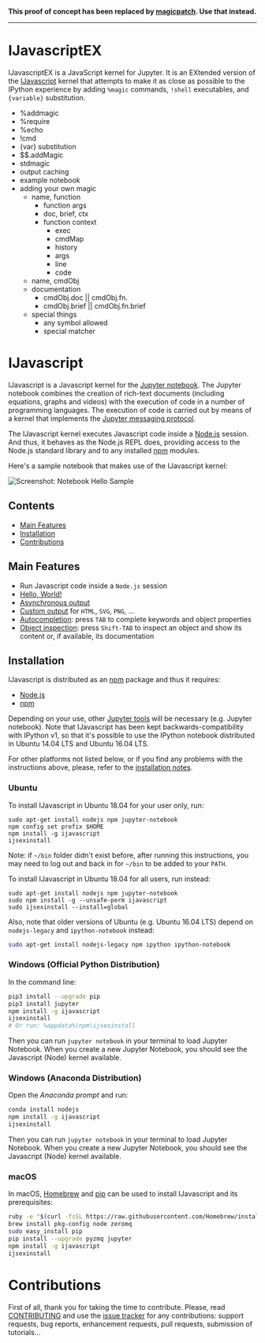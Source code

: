__This proof of concept has been replaced by [magicpatch](https://github.com/apowers313/magicpatch). Use that instead.__

---

# IJavascriptEX
IJavascriptEX is a JavaScript kernel for Jupyter. It is an EXtended version of the
[IJavascript](http://n-riesco.github.io/ijavascript) kernel that attempts to make
it as close as possible to the IPython experience by adding `%magic` commands,
`!shell` executables, and `{variable}` substitution.

* %addmagic
* %require
* %echo
* !cmd
* {var} substitution
* $$.addMagic
* stdmagic
* output caching
* example notebook
* adding your own magic
  * name, function
    * function args
    * doc, brief, ctx
    * function context
      * exec
      * cmdMap
      * history
      * args
      * line
      * code
  * name, cmdObj
  * documentation
    * cmdObj.doc || cmdObj.fn.
    * cmdObj.brief || cmdObj.fn.brief
  * special things
    * any symbol allowed
    * special matcher

# IJavascript
IJavascript is a Javascript kernel for the [Jupyter
notebook](http://jupyter.org/). The Jupyter notebook combines the creation of
rich-text documents (including equations, graphs and videos) with the execution
of code in a number of programming languages. The execution of code is carried
out by means of a kernel that implements the [Jupyter messaging
protocol](http://jupyter-client.readthedocs.io/en/latest/messaging.html).

The IJavascript kernel executes Javascript code inside a
[Node.js](https://nodejs.org/) session. And thus, it behaves as the Node.js REPL
does, providing access to the Node.js standard library and to any installed
[npm](https://www.npmjs.com/) modules.

<div style="clear: both;" />

Here's a sample notebook that makes use of the IJavascript kernel:

![Screenshot: Notebook Hello Sample](images/screenshot-notebook-hello.png)


## Contents

- [Main Features](#features)
- [Installation](#installation)
- [Contributions](#contributions)

## Main Features

- Run Javascript code inside a `Node.js` session
- [Hello, World!](http://n-riesco.github.io/ijavascript/doc/hello.ipynb.html)
- [Asynchronous
  output](http://n-riesco.github.io/ijavascript/doc/async.ipynb.html)
- [Custom output](http://n-riesco.github.io/ijavascript/doc/custom.ipynb.html)
  for `HTML`, `SVG`, `PNG`, ...
- [Autocompletion](http://n-riesco.github.io/ijavascript/doc/complete.md.html):
  press `TAB` to complete keywords and object properties
- [Object
  inspection](http://n-riesco.github.io/ijavascript/doc/inspect.md.html): press
  `Shift-TAB` to inspect an object and show its content or, if available, its
  documentation


## Installation

IJavascript is distributed as an [npm](https://www.npmjs.com/) package and thus
it requires:

- [Node.js](http://nodejs.org/)
- [npm](https://www.npmjs.com/)

Depending on your use, other [Jupyter tools](http://jupyter.org/) will be
necessary (e.g. Jupyter notebook). Note that IJavascript has been kept
backwards-compatibility with IPython v1, so that it's possible to use the
IPython notebook distributed in Ubuntu 14.04 LTS and Ubuntu 16.04 LTS.

For other platforms  not listed below, or if you find any problems with the instructions above,
please, refer to the [installation
notes](http://n-riesco.github.io/ijavascript/doc/install.md.html).

### Ubuntu

To install IJavascript in Ubuntu 18.04 for your user only, run:

```
sudo apt-get install nodejs npm jupyter-notebook
npm config set prefix $HOME
npm install -g ijavascript
ijsexinstall
```

Note: if `~/bin` folder didn't exist before, after running this instructions, you may need to log out and back in for `~/bin` to be added to your `PATH`.

To install IJavascript in Ubuntu 18.04 for all users, run instead:

```
sudo apt-get install nodejs npm jupyter-notebook
sudo npm install -g --unsafe-perm ijavascript
sudo ijsexinstall --install=global
```

Also, note that older versions of Ubuntu (e.g. Ubuntu 16.04 LTS) depend on `nodejs-legacy` and `ipython-notebook` instead:

```sh
sudo apt-get install nodejs-legacy npm ipython ipython-notebook
```

### Windows (Official Python Distribution)

In the command line:

```sh
pip3 install --upgrade pip
pip3 install jupyter
npm install -g ijavascript
ijsexinstall
# Or run: %appdata%\npm\ijsexinstall
```

Then you can run `jupyter notebook` in your terminal to load Jupyter Notebook. 
When you create a new Jupyter Notebook, you should see the Javascript (Node) 
kernel available.


### Windows (Anaconda Distribution)

Open the *Anaconda prompt* and run:

```sh
conda install nodejs
npm install -g ijavascript
ijsexinstall
```

Then you can run `jupyter notebook` in your terminal to load Jupyter Notebook. 
When you create a new Jupyter Notebook, you should see the Javascript (Node) 
kernel available.


### macOS

In macOS, [Homebrew](http://brew.sh/) and
[pip](https://pip.pypa.io/en/latest/installing) can be used to install
IJavascript and its prerequisites:

```sh
ruby -e "$(curl -fsSL https://raw.githubusercontent.com/Homebrew/install/master/install)"
brew install pkg-config node zeromq
sudo easy_install pip
pip install --upgrade pyzmq jupyter
npm install -g ijavascript
ijsexinstall
```

# Contributions

First of all, thank you for taking the time to contribute. Please, read
[CONTRIBUTING](http://n-riesco.github.io/ijavascriptex/CONTRIBUTING.md) and use
the [issue tracker](https://github.com/n-riesco/ijavascript/issues) for any
contributions: support requests, bug reports, enhancement requests, pull
requests, submission of tutorials...

